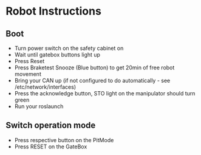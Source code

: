 # Robot Instructions

## Boot
- Turn power switch on the safety cabinet on
- Wait until gatebox buttons light up
- Press Reset
- Press Braketest Snooze (Blue button) to get 20min of free robot movement
- Bring your CAN up (if not configured to do automatically - see /etc/network/interfaces)
- Press the acknowledge button, STO light on the manipulator should turn green
- Run your roslaunch

## Switch operation mode
- Press respective button on the PitMode
- Press RESET on the GateBox